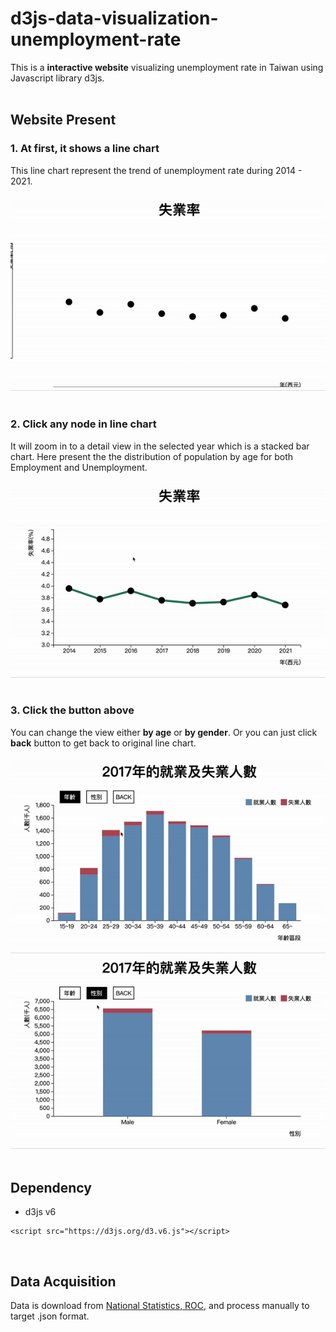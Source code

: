 # d3js-data-visualization-unemployment-rate
This is a **interactive website** visualizing unemployment rate in Taiwan using Javascript library d3js.
<br /><br />

## Website Present
### 1. At first, it shows a line chart 
This line chart represent the trend of unemployment rate during 2014 - 2021.<br /><br />
![1](/website-gif/1.gif) 
<br /><br />
### 2.  Click any node in line chart
It will zoom in to a detail view in the selected year which is a stacked bar chart. Here present the the distribution of population by age for both Employment and Unemployment. <br /><br />
![2](/website-gif/2.gif) 
<br /><br />
### 3. Click the button above
You can change the view either **by age** or **by gender**. Or you can just click **back** button to get back to original line chart. 
<br /><br />
![3](/website-gif/3.gif) 
![4](/website-gif/4.gif) 
<br /><br />
## Dependency
* d3js v6
```
<script src="https://d3js.org/d3.v6.js"></script>
```
<br />

## Data Acquisition
Data is download from [National Statistics, ROC](https://www.stat.gov.tw/ct.asp?xItem=37135&ctNode=517&mp=4), and process manually to target .json format.
